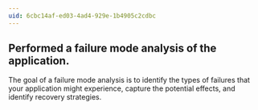 ```yaml
---
uid: 6cbc14af-ed03-4ad4-929e-1b4905c2cdbc
---
```

## Performed a failure mode analysis of the application.

<div class="alert is-info"><p>The goal of a failure mode analysis is to identify the types of failures that your application might experience, capture the potential effects, and identify recovery strategies.</p></div>


